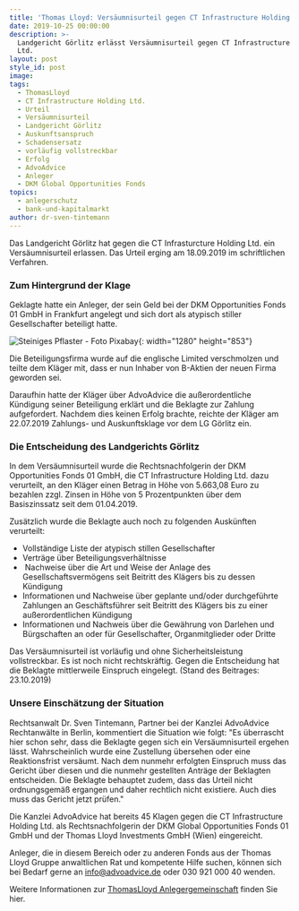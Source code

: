 ```yaml
---
title: 'Thomas Lloyd: Versäumnisurteil gegen CT Infrastructure Holding erlassen'
date: 2019-10-25 00:00:00
description: >-
  Landgericht Görlitz erlässt Versäumnisurteil gegen CT Infrastructure Holding
  Ltd.
layout: post
style_id: post
image:
tags:
  - ThomasLloyd
  - CT Infrastructure Holding Ltd.
  - Urteil
  - Versäumnisurteil
  - Landgericht Görlitz
  - Auskunftsanspruch
  - Schadensersatz
  - vorläufig vollstreckbar
  - Erfolg
  - AdvoAdvice
  - Anleger
  - DKM Global Opportunities Fonds
topics:
  - anlegerschutz
  - bank-und-kapitalmarkt
author: dr-sven-tintemann
---
```

Das Landgericht Görlitz hat gegen die CT Infrasturcture Holding Ltd. ein Versäumnisurteil erlassen. Das Urteil erging am 18.09.2019 im schriftlichen Verfahren.&nbsp;

### Zum Hintergrund der Klage

Geklagte hatte ein Anleger, der sein Geld bei der DKM Opportunities Fonds 01 GmbH in Frankfurt angelegt und sich dort als atypisch stiller Gesellschafter beteiligt hatte.&nbsp;

![Steiniges Pflaster - Foto Pixabay](/uploads/courts-2962346-1280-4.jpg "LG Görlitz erlässt Versäumnisurteil"){: width="1280" height="853"}

Die Beteiligungsfirma wurde auf die englische Limited verschmolzen und teilte dem Kläger mit, dass er nun Inhaber von B-Aktien der neuen Firma geworden sei.

Daraufhin hatte der Kläger über AdvoAdvice die außerordentliche Kündigung seiner Beteiligung erklärt und die Beklagte zur Zahlung aufgefordert. Nachdem dies keinen Erfolg brachte, reichte der Kläger am 22.07.2019 Zahlungs- und Auskunftsklage vor dem LG Görlitz ein.&nbsp;

### Die Entscheidung des Landgerichts Görlitz

In dem Versäumnisurteil wurde die Rechtsnachfolgerin der DKM Opportunities Fonds 01 GmbH, die CT Infrastructure Holding Ltd. dazu verurteilt, an den Kläger einen Betrag in Höhe von 5.663,08 Euro zu bezahlen zzgl. Zinsen in Höhe von 5 Prozentpunkten über dem Basiszinssatz seit dem 01.04.2019.&nbsp;

Zusätzlich wurde die Beklagte auch noch zu folgenden Auskünften verurteilt:

* Vollständige Liste der atypisch stillen Gesellschafter
* Verträge über Beteiligungsverhältnisse
* &nbsp;Nachweise über die Art und Weise der Anlage des Gesellschaftsvermögens seit Beitritt des Klägers bis zu dessen Kündigung
* Informationen und Nachweise über geplante und/oder durchgeführte Zahlungen an Geschäftsführer seit Beitritt des Klägers bis zu einer außerordentlichen Kündigung
* Informationen und Nachweis über die Gewährung von Darlehen und Bürgschaften an oder für Gesellschafter, Organmitglieder oder Dritte

Das Versäumnisurteil ist vorläufig und ohne Sicherheitsleistung vollstreckbar. Es ist noch nicht rechtskräftig. Gegen die Entscheidung hat die Beklagte mittlerweile Einspruch eingelegt. (Stand des Beitrages: 23.10.2019)

### Unsere Einschätzung der Situation

Rechtsanwalt Dr. Sven Tintemann, Partner bei der Kanzlei AdvoAdvice Rechtanwälte in Berlin, kommentiert die Situation wie folgt: "Es überrascht hier schon sehr, dass die Beklagte gegen sich ein Versäumnisurteil ergehen lässt. Wahrscheinlich wurde eine Zustellung übersehen oder eine Reaktionsfrist versäumt. Nach dem nunmehr erfolgten Einspruch muss das Gericht über diesen und die nunmehr gestellten Anträge der Beklagten entscheiden. Die Beklagte behauptet zudem, dass das Urteil nicht ordnungsgemäß ergangen und daher rechtlich nicht existiere. Auch dies muss das Gericht jetzt prüfen."

Die Kanzlei AdvoAdvice hat bereits 45 Klagen gegen die CT Infrastructure Holding Ltd. als Rechtsnachfolgerin der DKM Global Opportunities Fonds 01 GmbH und der Thomas Lloyd Investments GmbH (Wien) eingereicht.&nbsp;

Anleger, die in diesem Bereich oder zu anderen Fonds aus der Thomas Lloyd Gruppe anwaltlichen Rat und kompetente Hilfe suchen, können sich bei Bedarf gerne an info@advoadvice.de oder 030 921 000 40 wenden.&nbsp;

Weitere Informationen zur [ThomasLloyd Anlegergemeinschaft](/themen/thomas-lloyd-anlegergemeinschaft/) finden Sie hier.&nbsp;